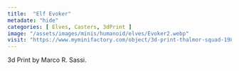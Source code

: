 ```yaml
---
title:  "Elf Evoker"
metadate: "hide"
categories: [ Elves, Casters, 3dPrint ]
image: "/assets/images/minis/humanoid/elves/Evoker2.webp"
visit: "https://www.myminifactory.com/object/3d-print-thalmor-squad-198577"
---
```

3d Print by Marco R. Sassi.